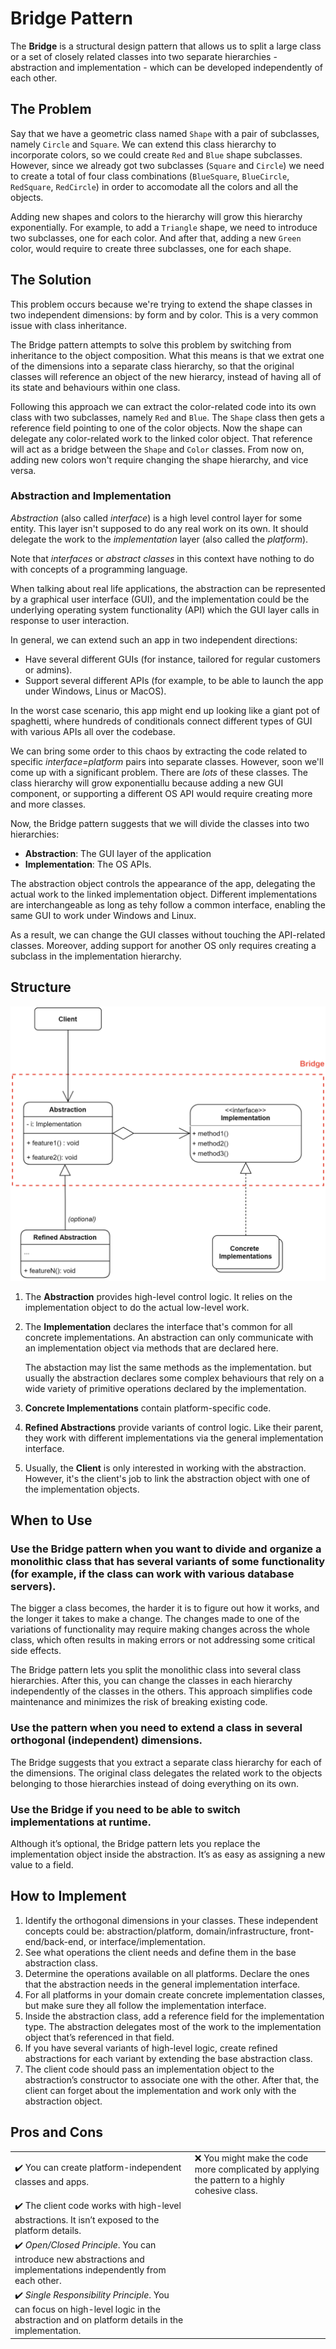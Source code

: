 # Bridge Pattern

The **Bridge** is a structural design pattern that allows us to split a large class or a set of closely related classes into two separate hierarchies - abstraction and implementation - which can be developed independently of each other.

## The Problem

Say that we have a geometric class named `Shape` with a pair of subclasses, namely `Circle` and `Square`. We can extend this class hierarchy to incorporate colors, so we could create `Red` and `Blue` shape subclasses. However, since we already got two subclasses (`Square` and `Circle`) we need to create a total of four class combinations (`BlueSquare`, `BlueCircle`, `RedSquare`, `RedCircle`) in order to accomodate all the colors and all the objects.

Adding new shapes and colors to the hierarchy will grow this hierarchy exponentially. For example, to add a `Triangle` shape, we need to introduce two subclasses, one for each color. And after that, adding a new `Green` color, would require to create three subclasses, one for each shape. 

## The Solution

This problem occurs because we're trying to extend the shape classes in two independent dimensions: by form and by color. This is a very common issue with class inheritance.

The Bridge pattern attempts to solve this problem by switching from inheritance to the object composition. What this means is that we extrat one of the dimensions into a separate class hierarchy, so that the original classes will reference an object of the new hierarcy, instead of having all of its state and behaviours within one class.

Following this approach we can extract the color-related code into its own class with two subclasses, namely `Red` and `Blue`. The `Shape` class then gets a reference field pointing to one of the color objects. Now the shape can delegate any color-related work to the linked color object. That reference will act as a bridge between the `Shape` and `Color` classes. From now on, adding new colors won't require changing the shape hierarchy, and vice versa.

### Abstraction and Implementation

*Abstraction* (also called *interface*) is a high level control layer for some entity. This layer isn't supposed to do any real work on its own. It should delegate the work to the *implementation* layer (also called the *platform*).

Note that *interfaces* or *abstract classes* in this context have nothing to do with concepts of a programming language.

When talking about real life applications, the abstraction can be represented by a graphical user interface (GUI), and the implementation could be the underlying operating system functionality (API) which the GUI layer calls in response to user interaction.

In general, we can extend such an app in two independent directions:
- Have several different GUIs (for instance, tailored for regular customers or admins).
- Support several different APIs (for example, to be able to launch the app under Windows, Linus or MacOS).

In the worst case scenario, this app might end up looking like a giant pot of spaghetti, where hundreds of conditionals connect different types of GUI with various APIs all over the codebase.

We can bring some order to this chaos by extracting the code related to specific *interface=platform* pairs into separate classes. However, soon we'll come up with a significant problem. There are *lots* of these classes. The class hierarchy will grow exponentiallu because adding a new GUI component, or supporting a different OS API would require creating more and more classes.

Now, the Bridge pattern suggests that we will divide the classes into two hierarchies:

- **Abstraction**: The GUI layer of the application
- **Implementation**: The OS APIs.

The abstraction object controls the appearance of the app, delegating the actual work to the linked implementation object. Different implementations are interchangeable as long as tehy follow a common interface, enabling the same GUI to work under Windows and Linux.

As a result, we can change the GUI classes without touching the API-related classes. Moreover, adding support for another OS only requires creating a subclass in the implementation hierarchy.

## Structure

![Bridge Diagram](img/BridgeDiagram.png)

1. The **Abstraction** provides high-level control logic. It relies on the implementation object to do the actual low-level work.
2. The **Implementation** declares the interface that's common for all concrete implementations. An abstraction can only communicate with an implementation object via methods that are declared here. 
   
   The abstaction may list the same methods as the implementation. but usually the abstraction declares some complex behaviours that rely on a wide variety of primitive operations declared by the implementation.
3. **Concrete Implementations** contain platform-specific code.
4. **Refined Abstractions** provide variants of control logic. Like their parent, they work with different implementations via the general implementation interface.
5. Usually, the **Client** is only interested in working with the abstraction. However, it's the client's job to link the abstraction object with one of the implementation objects.

## When to Use

### Use the Bridge pattern when you want to divide and organize a monolithic class that has several variants of some functionality (for example, if the class can work with various database servers).

The bigger a class becomes, the harder it is to figure out how it works, and the longer it takes to make a change. The changes made to one of the variations of functionality may require making changes across the whole class, which often results in making errors or not addressing some critical side effects.

The Bridge pattern lets you split the monolithic class into several class hierarchies. After this, you can change the classes in each hierarchy independently of the classes in the others. This approach simplifies code maintenance and minimizes the risk of breaking existing code.

### Use the pattern when you need to extend a class in several orthogonal (independent) dimensions.

The Bridge suggests that you extract a separate class hierarchy for each of the dimensions. The original class delegates the related work to the objects belonging to those hierarchies instead of doing everything on its own.

### Use the Bridge if you need to be able to switch implementations at runtime.

Although it’s optional, the Bridge pattern lets you replace the implementation object inside the abstraction. It’s as easy as assigning a new value to a field.

## How to Implement

1. Identify the orthogonal dimensions in your classes. These independent concepts could be: abstraction/platform, domain/infrastructure, front-end/back-end, or interface/implementation.
2. See what operations the client needs and define them in the base abstraction class.
3. Determine the operations available on all platforms. Declare the ones that the abstraction needs in the general implementation interface.
4. For all platforms in your domain create concrete implementation classes, but make sure they all follow the implementation interface.
5. Inside the abstraction class, add a reference field for the implementation type. The abstraction delegates most of the work to the implementation object that’s referenced in that field.
6. If you have several variants of high-level logic, create refined abstractions for each variant by extending the base abstraction class.
7. The client code should pass an implementation object to the abstraction’s constructor to associate one with the other. After that, the client can forget about the implementation and work only with the abstraction object.

## Pros and Cons

|||
|:---|:---|
|✔️  You can create platform-independent classes and apps. |❌ You might make the code more complicated by applying the pattern to a highly cohesive class. |
|✔️ The client code works with high-level abstractions. It isn’t exposed to the platform details. ||
|✔️ *Open/Closed Principle*. You can introduce new abstractions and implementations independently from each other.||
|✔️ *Single Responsibility Principle*. You can focus on high-level logic in the abstraction and on platform details in the implementation.||




